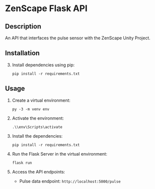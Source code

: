 # ZenScape Flask API

## Description

An API that interfaces the pulse sensor with the ZenScape Unity Project.

## Installation

3. Install dependencies using pip:

    ```
    pip install -r requirements.txt
    ```

## Usage

1. Create a virtual environment:
    ```
    py -3 -m venv env 
    ```

2. Activate the environment:
    ```
    .\\env\Scripts\activate      
    ```

3. Install the dependencies:
    ```
    pip install -r requirements.txt
    ```

4. Run the Flask Server in the virtual environment:
    ```
    flask run
    ```

5. Access the API endpoints:

    - Pulse data endpoint: `http://localhost:5000/pulse`
